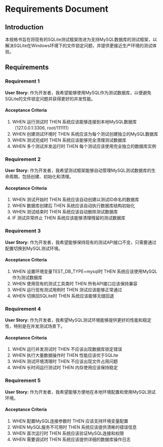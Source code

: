 # Requirements Document

## Introduction

本规格书旨在将现有的SQLite测试框架改进为支持MySQL数据库的测试框架，以解决SQLite在Windows环境下的文件锁定问题，并提供更接近生产环境的测试体验。

## Requirements

### Requirement 1

**User Story:** 作为开发者，我希望能够使用MySQL作为测试数据库，以便避免SQLite的文件锁定问题并获得更好的并发性能。

#### Acceptance Criteria

1. WHEN 运行测试时 THEN 系统应该能够连接到本地MySQL数据库（127.0.0.1:3306, root/111111）
2. WHEN 创建测试环境时 THEN 系统应该为每个测试创建独立的MySQL数据库
3. WHEN 测试完成时 THEN 系统应该能够完全清理测试数据库
4. WHEN 多个测试并发运行时 THEN 每个测试应该使用完全独立的数据库实例

### Requirement 2

**User Story:** 作为开发者，我希望测试框架能够自动管理MySQL测试数据库的生命周期，包括创建、初始化和清理。

#### Acceptance Criteria

1. WHEN 测试开始时 THEN 系统应该自动创建以测试ID命名的数据库
2. WHEN 数据库创建后 THEN 系统应该自动执行数据库结构初始化
3. WHEN 测试结束时 THEN 系统应该自动删除测试数据库
4. IF 测试异常终止 THEN 系统应该能够清理残留的测试数据库

### Requirement 3

**User Story:** 作为开发者，我希望能够保持现有的测试API接口不变，只需要通过配置切换到MySQL测试环境。

#### Acceptance Criteria

1. WHEN 设置环境变量TEST_DB_TYPE=mysql时 THEN 系统应该使用MySQL作为测试数据库
2. WHEN 使用现有的测试工具类时 THEN 所有API接口应该保持兼容
3. WHEN 运行现有测试用例时 THEN 测试应该能够正常通过
4. WHEN 切换回SQLite时 THEN 系统应该能够无缝回退

### Requirement 4

**User Story:** 作为开发者，我希望MySQL测试环境能够提供更好的性能和稳定性，特别是在并发测试场景下。

#### Acceptance Criteria

1. WHEN 运行并发测试时 THEN 不应该出现数据库锁定错误
2. WHEN 执行大量数据操作时 THEN 性能应该优于SQLite
3. WHEN 测试环境清理时 THEN 不应该出现文件占用问题
4. WHEN 长时间运行测试时 THEN 内存使用应该保持稳定

### Requirement 5

**User Story:** 作为开发者，我希望能够方便地在本地环境配置和使用MySQL测试环境。

#### Acceptance Criteria

1. WHEN 配置MySQL连接参数时 THEN 应该支持环境变量配置
2. WHEN MySQL服务不可用时 THEN 系统应该提供清晰的错误信息
3. WHEN 首次运行时 THEN 系统应该验证MySQL连接和权限
4. WHEN 需要调试时 THEN 系统应该提供详细的数据库操作日志
